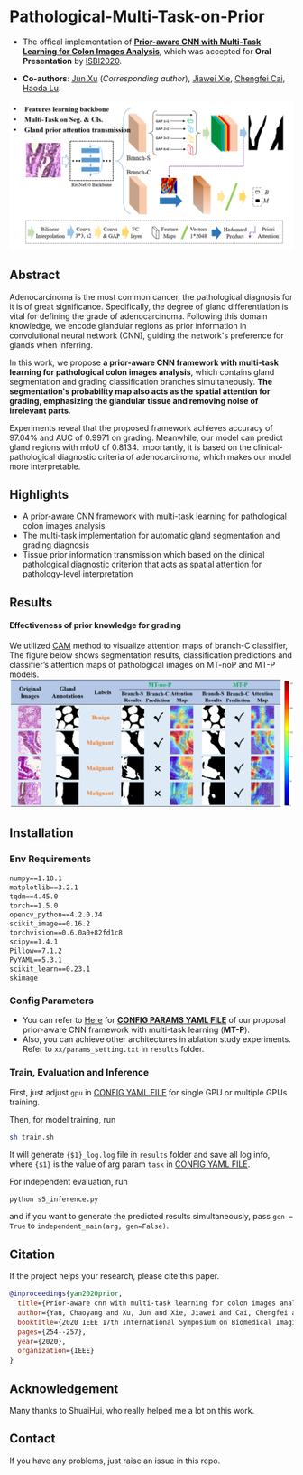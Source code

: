 # Pathological-Multi-Task-on-Prior  

- The offical implementation of [**Prior-aware CNN with Multi-Task Learning for Colon Images Analysis**](https://ieeexplore.ieee.org/document/9098703), which was accepted for **Oral Presentation** by [ISBI2020](https://biomedicalimaging.org/2020/).

- **Co-authors**: [Jun Xu](https://faculty.nuist.edu.cn/jxu/zh_CN/index.htm) (*Corresponding author*), [Jiawei Xie](https://github.com/xjw00654), [Chengfei Cai](https://github.com/caicai2526), [Haoda Lu](https://github.com/jydada).

![network](docs/network.png)

## Abstract   
Adenocarcinoma is the most common cancer, the pathological diagnosis for it is of great significance. Specifically, the degree of gland differentiation is vital for defining the grade of adenocarcinoma. Following this domain knowledge, we encode glandular regions as prior information in convolutional neural network (CNN), guiding the network's preference for glands when inferring.   

In this work, we propose **a prior-aware CNN framework with multi-task learning for pathological colon images analysis**, which contains gland segmentation and grading classification branches simultaneously. **The segmentation's probability map also acts as the spatial attention for grading, emphasizing the glandular tissue and removing noise of irrelevant parts**. 

Experiments reveal that the proposed framework achieves accuracy of 97.04% and AUC of 0.9971 on grading. Meanwhile, our model can predict gland regions with mIoU of 0.8134. Importantly, it is based on the clinical-pathological diagnostic criteria of adenocarcinoma, which makes our model more interpretable.


## Highlights  
- A prior-aware CNN framework with multi-task learning for pathological colon images analysis  
- The multi-task implementation for automatic gland segmentation and grading diagnosis  
- Tissue prior information transmission which based on the clinical pathological diagnostic criterion that acts as spatial attention for pathology-level interpretation


## Results  
#### **Effectiveness of prior knowledge for grading**  

We utilized [CAM](https://openaccess.thecvf.com/content_cvpr_2016/papers/Zhou_Learning_Deep_Features_CVPR_2016_paper.pdf) method to visualize attention maps of branch-C classifier, The figure below shows segmentation results, classification predictions and classifier’s attention maps of pathological images on MT-noP and MT-P models.
![vis](docs/vis.png)


## Installation  
### Env Requirements
```
numpy==1.18.1
matplotlib==3.2.1
tqdm==4.45.0
torch==1.5.0
opencv_python==4.2.0.34
scikit_image==0.16.2
torchvision==0.6.0a0+82fd1c8
scipy==1.4.1
Pillow==7.1.2
PyYAML==5.3.1
scikit_learn==0.23.1
skimage
```

### Config Parameters
- You can refer to [Here](results/MTonP/params_setting.txt) for **[CONFIG PARAMS YAML FILE](codes/myParams.yaml)** of our proposal prior-aware CNN framework with multi-task learning (**MT-P**).   
- Also, you can achieve other architectures in ablation study experiments. Refer to `xx/params_setting.txt` in `results` folder.

### Train, Evaluation and Inference
First, just adjust `gpu` in [CONFIG YAML FILE](codes/myParams.yaml) for single GPU or multiple GPUs training. 

Then, for model training, run   
```bash
sh train.sh
```
It will generate `{$1}_log.log` file in `results` folder and save all log info, where `{$1}` is the value of arg param `task` in [CONFIG YAML FILE](codes/myParams.yaml).    

For independent evaluation, run  
```bash
python s5_inference.py
```
and if you want to generate the predicted results simultaneously, pass `gen = True` to `independent_main(arg, gen=False)`.


## Citation  
If the project helps your research, please cite this paper.

```bibtex
@inproceedings{yan2020prior,
  title={Prior-aware cnn with multi-task learning for colon images analysis},
  author={Yan, Chaoyang and Xu, Jun and Xie, Jiawei and Cai, Chengfei and Lu, Haoda},
  booktitle={2020 IEEE 17th International Symposium on Biomedical Imaging (ISBI)},
  pages={254--257},
  year={2020},
  organization={IEEE}
}
```

## Acknowledgement  
Many thanks to ShuaiHui, who really helped me a lot on this work.

## Contact  
If you have any problems, just raise an issue in this repo.
